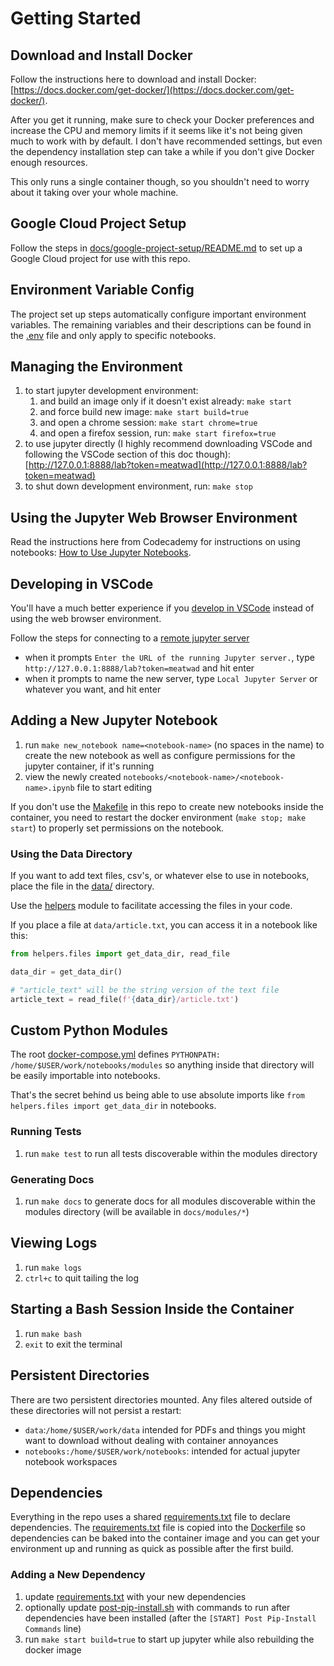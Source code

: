 # Getting Started

## Download and Install Docker

Follow the instructions here to download and install Docker: [https://docs.docker.com/get-docker/](https://docs.docker.com/get-docker/).

After you get it running, make sure to check your Docker preferences and increase the CPU and memory limits if it seems like it's not being given much to work with by default. I don't have recommended settings, but even the dependency installation step can take a while if you don't give Docker enough resources.

This only runs a single container though, so you shouldn't need to worry about it taking over your whole machine.

## Google Cloud Project Setup

Follow the steps in [docs/google-project-setup/README.md](../google-project-setup/README.md) to set up a Google Cloud project for use with this repo.

## Environment Variable Config

The project set up steps automatically configure important environment variables. The remaining variables and their descriptions can be found in the [.env](../../.env) file and only apply to specific notebooks.

## Managing the Environment

1. to start jupyter development environment:
   1. and build an image only if it doesn't exist already: `make start`
   2. and force build new image: `make start build=true`
   3. and open a chrome session:  `make start chrome=true`
   4. and open a firefox session, run: `make start firefox=true`
2. to use jupyter directly (I highly recommend downloading VSCode and following the VSCode section of this doc though): [http://127.0.0.1:8888/lab?token=meatwad](http://127.0.0.1:8888/lab?token=meatwad)
3. to shut down development environment, run: `make stop`

## Using the Jupyter Web Browser Environment

Read the instructions here from Codecademy for instructions on using notebooks: [How to Use Jupyter Notebooks](https://www.codecademy.com/article/how-to-use-jupyter-notebooks#heading-jupyter-interface).

## Developing in VSCode

You'll have a much better experience if you [develop in VSCode](https://code.visualstudio.com/download) instead of using the web browser environment.

Follow the steps for connecting to a [remote jupyter server](https://code.visualstudio.com/docs/datascience/jupyter-notebooks#_connect-to-a-remote-jupyter-server)
- when it prompts `Enter the URL of the running Jupyter server.`, type `http://127.0.0.1:8888/lab?token=meatwad` and hit enter
- when it prompts to name the new server, type `Local Jupyter Server` or whatever you want, and hit enter

## Adding a New Jupyter Notebook

1. run `make new_notebook name=<notebook-name>` (no spaces in the name) to create the new notebook as well as configure permissions for the jupyter container, if it's running
2. view the newly created `notebooks/<notebook-name>/<notebook-name>.ipynb` file to start editing

If you don't use the [Makefile](../../Makefile) in this repo to create new notebooks inside the container, you need to restart the docker environment (`make stop; make start`) to properly set permissions on the notebook.

### Using the Data Directory

If you want to add text files, csv's, or whatever else to use in notebooks, place the file in the [data/](data/) directory.

Use the [helpers](../../notebooks/modules/helpers/) module to facilitate accessing the files in your code.

If you place a file at `data/article.txt`, you can access it in a notebook like this:
```py
from helpers.files import get_data_dir, read_file

data_dir = get_data_dir()

# "article_text" will be the string version of the text file
article_text = read_file(f'{data_dir}/article.txt')
```

## Custom Python Modules

The root [docker-compose.yml](../../docker-compose.yml) defines `PYTHONPATH: /home/$USER/work/notebooks/modules` so anything inside that directory will be easily importable into notebooks.

That's the secret behind us being able to use absolute imports like `from helpers.files import get_data_dir` in notebooks.

### Running Tests

1. run `make test` to run all tests discoverable within the modules directory

### Generating Docs

1. run `make docs` to generate docs for all modules discoverable within the modules directory (will be available in `docs/modules/*`)

## Viewing Logs

1. run `make logs`
2. `ctrl+c` to quit tailing the log

## Starting a Bash Session Inside the Container

1. run `make bash`
2. `exit` to exit the terminal

## Persistent Directories

There are two persistent directories mounted. Any files altered outside of these directories will not persist a restart:
- `data`:`/home/$USER/work/data` intended for PDFs and things you might want to download without dealing with container annoyances
- `notebooks:/home/$USER/work/notebooks`: intended for actual jupyter notebook workspaces

## Dependencies

Everything in the repo uses a shared [requirements.txt](../../notebooks/requirements.txt) file to declare dependencies. The [requirements.txt](../../notebooks/requirements.txt) file is copied into the [Dockerfile](../../Dockerfile) so dependencies can be baked into the container image and you can get your environment up and running as quick as possible after the first build.

### Adding a New Dependency

1. update [requirements.txt](../../notebooks/requirements.txt) with your new dependencies
2. optionally update [post-pip-install.sh](../../notebooks/post-pip-install.sh) with commands to run after dependencies have been installed (after the `[START] Post Pip-Install Commands` line)
3. run `make start build=true` to start up jupyter while also rebuilding the docker image
